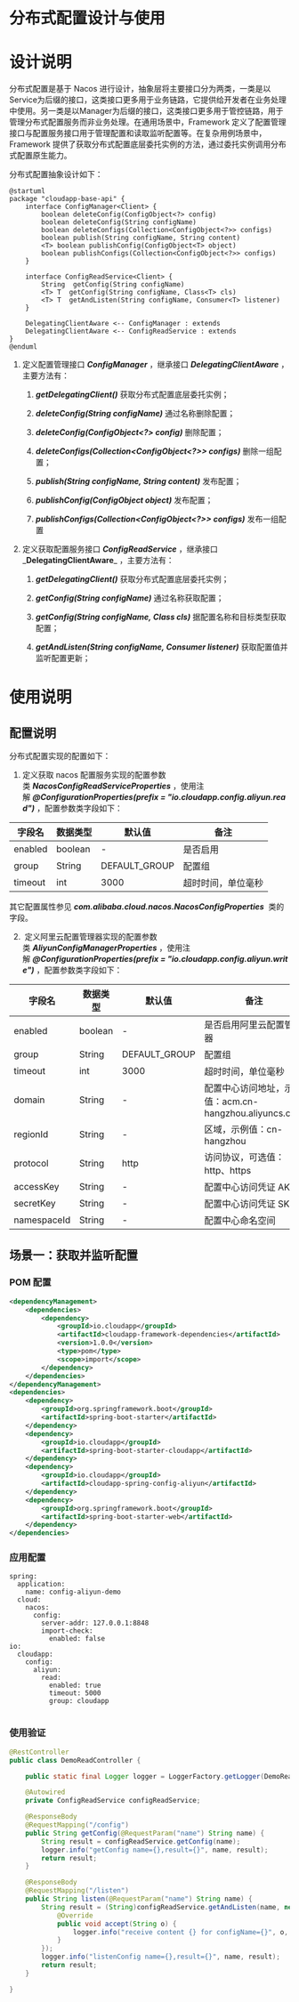 # 分布式配置设计与使用

# 设计说明

分布式配置是基于 Nacos 进行设计，抽象层将主要接口分为两类，一类是以Service为后缀的接口，这类接口更多用于业务链路，它提供给开发者在业务处理中使用。另一类是以Manager为后缀的接口，这类接口更多用于管控链路，用于管理分布式配置服务而非业务处理。在通用场景中，Framework 定义了配置管理接口与配置服务接口用于管理配置和读取监听配置等。在复杂用例场景中，Framework 提供了获取分布式配置底层委托实例的方法，通过委托实例调用分布式配置原生能力。

分布式配置抽象设计如下：

```plantuml
@startuml
package "cloudapp-base-api" {
    interface ConfigManager<Client> {
        boolean deleteConfig(ConfigObject<?> config)
        boolean deleteConfig(String configName)
        boolean deleteConfigs(Collection<ConfigObject<?>> configs)
        boolean publish(String configName, String content)
        <T> boolean publishConfig(ConfigObject<T> object)
        boolean publishConfigs(Collection<ConfigObject<?>> configs)
    }

    interface ConfigReadService<Client> {
        String  getConfig(String configName)
        <T> T  getConfig(String configName, Class<T> cls)
        <T> T  getAndListen(String configName, Consumer<T> listener)
    }

    DelegatingClientAware <-- ConfigManager : extends
    DelegatingClientAware <-- ConfigReadService : extends
}
@enduml
```

1.  定义配置管理接口 _**ConfigManager**_ ，继承接口 _**DelegatingClientAware**_ ，主要方法有：
    
    1.  _**getDelegatingClient()**_ 获取分布式配置底层委托实例；
        
    2.  _**deleteConfig(String configName)**_ 通过名称删除配置；
        
    3.  _**deleteConfig(ConfigObject<?> config)**_ 删除配置；
        
    4.  _**deleteConfigs(Collection<ConfigObject<?>> configs)**_ 删除一组配置；
        
    5.  _**publish(String configName, String content)**_ 发布配置；
        
    6.  _**publishConfig(ConfigObject<T> object)**_ 发布配置；
        
    7.  _**publishConfigs(Collection<ConfigObject<?>> configs)**_ 发布一组配置
        
2.  定义获取配置服务接口 _**ConfigReadService**_ ，继承接口_**DelegatingClientAware**_ ，主要方法有：
    
    1.  _**getDelegatingClient()**_ 获取分布式配置底层委托实例；
        
    2.  _**getConfig(String configName)**_ 通过名称获取配置； 
        
    3.  _**getConfig(String configName, Class<T> cls)**_ 据配置名称和目标类型获取配置；
        
    4.  _**getAndListen(String configName, Consumer<T> listener)**_ 获取配置值并监听配置更新；
        

# 使用说明

## 配置说明
分布式配置实现的配置如下：


1.  定义获取 nacos 配置服务实现的配置参数类 _**NacosConfigReadServiceProperties**_ ，使用注解 _**@ConfigurationProperties(prefix = "io.cloudapp.config.aliyun.read")**_ ，配置参数类字段如下：
    

|  **字段名**  |  **数据类型**  |  **默认值**  |  **备注**  |
| --- | --- | --- | --- |
|  enabled  |  boolean  |  \-  |  是否启用  |
|  group  |  String  |  DEFAULT\_GROUP  |  配置组  |
|  timeout  |  int  |  3000  |  超时时间，单位毫秒  |

其它配置属性参见 _**com.alibaba.cloud.nacos.NacosConfigProperties**_  类的字段。

2.   定义阿里云配置管理器实现的配置参数类 _**AliyunConfigManagerProperties**_ ，使用注解 _**@ConfigurationProperties(prefix = "io.cloudapp.config.aliyun.write")**_ ，配置参数类字段如下：
    

|  **字段名**  |  **数据类型**  |  **默认值**  |  **备注**  |
| --- | --- | --- | --- |
|  enabled  |  boolean  |  \-  |  是否启用阿里云配置管理器  |
|  group  |  String  |  DEFAULT\_GROUP  |  配置组  |
|  timeout  |  int  |  3000  |  超时时间，单位毫秒  |
|  domain  |  String  |  \-  |  配置中心访问地址，示例值：acm.cn-hangzhou.aliyuncs.com  |
|  regionId  |  String  |  \-  |  区域，示例值：cn-hangzhou  |
|  protocol  |  String  |  http  |  访问协议，可选值：http、https  |
|  accessKey  |  String  |  \-  |  配置中心访问凭证 AK  |
|  secretKey  |  String  |  \-  |  配置中心访问凭证 SK  |
|  namespaceId  |  String  |  \-  |  配置中心命名空间  |



## 场景一：获取并监听配置

### POM 配置

```xml
<dependencyManagement>
    <dependencies>
        <dependency>
            <groupId>io.cloudapp</groupId>
            <artifactId>cloudapp-framework-dependencies</artifactId>
            <version>1.0.0</version>
            <type>pom</type>
            <scope>import</scope>
        </dependency>
    </dependencies>
</dependencyManagement>
<dependencies>
    <dependency>
        <groupId>org.springframework.boot</groupId>
        <artifactId>spring-boot-starter</artifactId>
    </dependency>
    <dependency>
        <groupId>io.cloudapp</groupId>
        <artifactId>spring-boot-starter-cloudapp</artifactId>
    </dependency>
    <dependency>
        <groupId>io.cloudapp</groupId>
        <artifactId>cloudapp-spring-config-aliyun</artifactId>
    </dependency>
    <dependency>
        <groupId>org.springframework.boot</groupId>
        <artifactId>spring-boot-starter-web</artifactId>
    </dependency>
</dependencies>
```

### 应用配置

```properties files
spring:
  application:
    name: config-aliyun-demo
  cloud:
    nacos:
      config:
        server-addr: 127.0.0.1:8848
        import-check:
          enabled: false
io:
  cloudapp:
    config:
      aliyun:
        read:
          enabled: true
          timeout: 5000
          group: cloudapp
        
```

### 使用验证

```java
@RestController 
public class DemoReadController {

    public static final Logger logger = LoggerFactory.getLogger(DemoReadController.class);

    @Autowired 
    private ConfigReadService configReadService;

    @ResponseBody 
    @RequestMapping("/config") 
    public String getConfig(@RequestParam("name") String name) {
        String result = configReadService.getConfig(name);
        logger.info("getConfig name={},result={}", name, result);
        return result;
    }

    @ResponseBody 
    @RequestMapping("/listen") 
    public String listen(@RequestParam("name") String name) {
        String result = (String)configReadService.getAndListen(name, new Consumer<String>() {
            @Override 
            public void accept(String o) {
                logger.info("receive content {} for configName={}", o, name);
            }
        });
        logger.info("listenConfig name={},result={}", name, result);
        return result;
    }

}
```